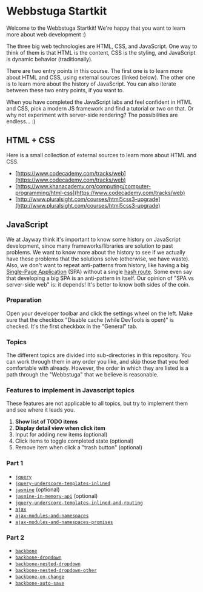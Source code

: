 # Webbstuga Startkit

Welcome to the Webbstuga Startkit! We're happy that you want to learn more about web development :)

The three big web technologies are HTML, CSS, and JavaScript. One way to think of them is that HTML is the content, CSS is the styling, and JavaScript is dynamic behavior (traditionally).

There are two entry points in this course. The first one is to learn more about HTML and CSS, using external sources (linked below). The other one is to learn more about the history of JavaScript. You can also iterate between these two entry points, if you want to.

When you have completed the JavaScript labs and feel confident in HTML and CSS, pick a modern JS framework and find a tutorial or two on that. Or why not experiment with server-side rendering? The possibilities are endless... :)

## HTML + CSS

Here is a small collection of external sources to learn more about HTML and CSS.

- [https://www.codecademy.com/tracks/web](https://www.codecademy.com/tracks/web)
- [https://www.khanacademy.org/computing/computer-programming/html-css](https://www.codecademy.com/tracks/web)
- [http://www.pluralsight.com/courses/html5css3-upgrade](http://www.pluralsight.com/courses/html5css3-upgrade)

## JavaScript

We at Jayway think it's important to know some history on JavaScript development, since many frameworks/libraries are solution to past problems. We want to know more about the history to see if we actually have these problems that the solutions solve (otherwise, we have waste). Also, we don't want to repeat anti-patterns from history, like having a big [Single-Page Application](https://en.wikipedia.org/wiki/Single-page_application) (SPA) without a single [hash route](http://cdnjs.com/libraries/backbone.js/tutorials/what-is-a-router). Some even say that developing a big SPA is an anti-pattern in itself. Our opinion of "SPA vs server-side web" is: it depends! It's better to know both sides of the coin.

### Preparation

Open your developer toolbar and click the settings wheel on the left. Make sure
that the checkbox "Disable cache (while DevTools is open)" is checked. It's the
first checkbox in the "General" tab.

### Topics

The different topics are divided into sub-directories in this repository. You
can work through them in any order you like, and skip those that you feel
comfortable with already. However, the order in which they are listed is a path
through the "Webbstuga" that we believe is reasonable.

### Features to implement in Javascript topics

These features are not applicable to all topics, but try to implement them
and see where it leads you.

1.  **Show list of TODO items**
2.  **Display detail view when click item**
3.  Input for adding new items (optional)
4.  Click items to toggle completed state (optional)
5.  Remove item when click a "trash button" (optional)

### Part 1

*   [`jquery`](jquery)
*   [`jquery-underscore-templates-inlined`](jquery-underscore-templates-inlined)
*   [`jasmine`](jasmine) (optional)
*   [`jasmine-in-memory-api`](jasmine) (optional)
*   [`jquery-underscore-templates-inlined-and-routing`](jquery-underscore-templates-inlined-and-routing)
*   [`ajax`](ajax)
*   [`ajax-modules-and-namespaces`](ajax-modules-and-namespaces)
*   [`ajax-modules-and-namespaces-promises`](ajax-modules-and-namespaces-promises)

### Part 2

*   [`backbone`](backbone)
*   [`backbone-dropdown`](backbone-dropdown)
*   [`backbone-nested-dropdown`](backbone-nested-dropdown)
*   [`backbone-nested-dropdown-other`](backbone-nested-dropdown-other)
*   [`backbone-on-change`](backbone-on-change)
*   [`backbone-auto-save`](backbone-auto-save)
